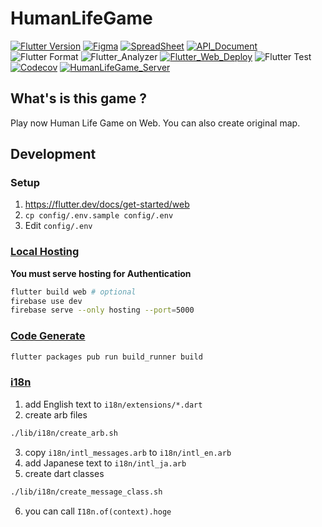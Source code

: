 # HumanLifeGame

[![Flutter Version](https://img.shields.io/badge/Flutter-beta-64B5F6.svg?logo=flutter)](https://github.com/flutter/flutter/wiki/Flutter-build-release-channels)
[![Figma](https://img.shields.io/badge/Figma-429bf5.svg?logo=figma)](https://www.figma.com/file/nXa9iPmXYOHOA77GvjBLdj/HumanLifeGame)
[![SpreadSheet](https://img.shields.io/badge/SpreadSheet-grey.svg?logo=google%20sheets)](https://docs.google.com/spreadsheets/d/1ghhCb5Ux7Mj52QEMrPy4rUhteCk3KgohG1JM29yjhS0)
[![API_Document](https://img.shields.io/badge/API_Document-025697.svg?logo=dart)](https://sensuikan1973.github.io/HumanLifeGame/)  
![Flutter Format](https://github.com/sensuikan1973/HumanLifeGame/workflows/Flutter_Format/badge.svg)
![Flutter_Analyzer](https://github.com/sensuikan1973/HumanLifeGame/workflows/Flutter_Analyzer/badge.svg)
[![Flutter_Web_Deploy](https://github.com/sensuikan1973/HumanLifeGame/workflows/Flutter_Web_Deploy/badge.svg)](https://human-life-game-dev.web.app/)
![Flutter Test](https://github.com/sensuikan1973/HumanLifeGame/workflows/Flutter_Test/badge.svg)  
[![Codecov](https://codecov.io/gh/sensuikan1973/HumanLifeGame/branch/master/graph/badge.svg)](https://codecov.io/gh/sensuikan1973/HumanLifeGame)
[![HumanLifeGame_Server](https://img.shields.io/badge/ServerSide-000000.svg?logo=github)](https://github.com/sensuikan1973/HumanLifeGame_Server)

## What's is this game ?

Play now Human Life Game on Web. You can also create original map.

## Development

### Setup

1. https://flutter.dev/docs/get-started/web
2. `cp config/.env.sample config/.env`
3. Edit `config/.env`

### [Local Hosting](https://firebase.google.com/docs/hosting/deploying)
**You must serve hosting for Authentication**
```sh
flutter build web # optional
firebase use dev
firebase serve --only hosting --port=5000
```

### [Code Generate](https://pub.dev/packages/freezed)
```sh
flutter packages pub run build_runner build
```

### [i18n](https://flutter.dev/docs/development/accessibility-and-localization/internationalization)

1. add English text to `i18n/extensions/*.dart`
2. create arb files

```sh
./lib/i18n/create_arb.sh
```

3. copy `i18n/intl_messages.arb` to `i18n/intl_en.arb`
4. add Japanese text to `i18n/intl_ja.arb`
5. create dart classes

```sh
./lib/i18n/create_message_class.sh
```

6. you can call `I18n.of(context).hoge`
